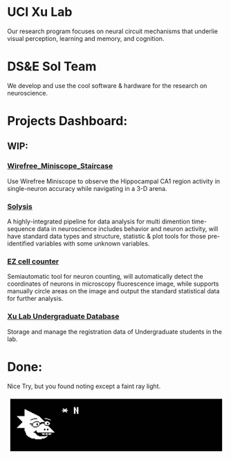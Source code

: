 # UCI Xu Lab

Our research program focuses on neural circuit mechanisms that underlie visual perception, learning and memory, and cognition.

# DS&E Sol Team

We develop and use the cool software & hardware for the research on neuroscience.

# Projects Dashboard:

## WIP:

### [Wirefree_Miniscope_Staircase](https://github.com/XuLab-Sol-Team/Wirefree_Miniscope_Staircase)

Use Wirefree Miniscope to observe the Hippocampal CA1 region activity in single-neuron accuracy while navigating in a 3-D arena.

### [Solysis](https://github.com/Solhvemjsun/Solysis)

A highly-integrated pipeline for data analysis for multi dimention time-sequence data in neuroscience includes behavior and neuron activity, will have standard data types and structure, statistic & plot tools for those pre-identified variables with some unknown variables. 

### [EZ cell counter](https://github.com/XuLab-Sol-Team/EZ_Cell_counter)

Semiautomatic tool for neuron counting, will automatically detect the coordinates of neurons in microscopy fluorescence image, while supports manually circle areas on the image and output the standard statistical data for further analysis.

### [Xu Lab Undergraduate Database](https://github.com/XuLab-Sol-Team/XuLab-Undergraduates)

Storage and manage the registration data of Undergraduate students in the lab.

# Done:

Nice Try, but you found noting except a faint ray light.

![undertale_text_box.gif](assets/undertale_text_box.gif)
